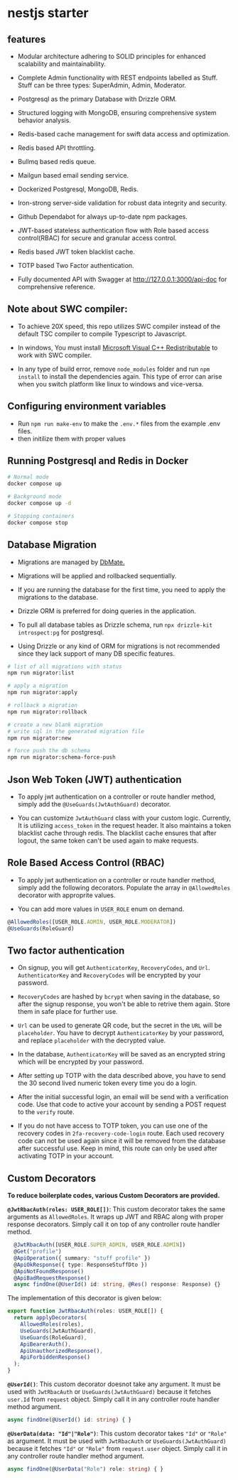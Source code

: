 # nestjs starter

## features

- Modular architecture adhering to SOLID principles for enhanced scalability and maintainability.

- Complete Admin functionality with REST endpoints labelled as Stuff. Stuff can be three types: SuperAdmin, Admin, Moderator.

- Postgresql as the primary Database with Drizzle ORM.

- Structured logging with MongoDB, ensuring comprehensive system behavior analysis.

- Redis-based cache management for swift data access and optimization.

- Redis based API throttling.

- Bullmq based redis queue.

- Mailgun based email sending service.

- Dockerized Postgresql, MongoDB, Redis.

- Iron-strong server-side validation for robust data integrity and security.

- Github Dependabot for always up-to-date npm packages.

- JWT-based stateless authentication flow with Role based access control(RBAC) for secure and granular access control.

- Redis based JWT token blacklist cache.

- TOTP based Two Factor authentication.

- Fully documented API with Swagger at http://127.0.0.1:3000/api-doc for comprehensive reference.

## Note about SWC compiler:

- To achieve 20X speed, this repo utilizes SWC compiler instead of the default TSC compiler to compile Typescript to Javascript.

- In windows, You must install [Microsoft Visual C++ Redistributable](https://aka.ms/vs/17/release/vc_redist.x64.exe) to work with SWC compiler.

- In any type of build error, remove `node_modules` folder and run `npm install` to install the dependencies again. This type of error can arise when you switch platform like linux to windows and vice-versa.

## Configuring environment variables

- Run `npm run make-env` to make the `.env.*` files from the example .env files.
- then initilize them with proper values

## Running Postgresql and Redis in Docker

```bash
# Normal mode
docker compose up

# Background mode
docker compose up -d

# Stopping containers
docker compose stop
```

## Database Migration

- Migrations are managed by [DbMate.](https://github.com/amacneil/dbmate)

- Migrations will be applied and rollbacked sequentially.

- If you are running the database for the first time, you need to apply the migrations to the database.

- Drizzle ORM is preferred for doing queries in the application.

- To pull all database tables as Drizzle schema, run `npx drizzle-kit introspect:pg` for postgresql.

- Using Drizzle or any kind of ORM for migrations is not recommended since they lack support of many DB specific features.

```bash
# list of all migrations with status
npm run migrator:list

# apply a migration
npm run migrator:apply

# rollback a migration
npm run migrator:rollback

# create a new blank migration
# write sql in the generated migration file
npm run migrator:new

# force push the db schema
npm run migrator:schema-force-push
```

## Json Web Token (JWT) authentication

- To apply jwt authentication on a controller or route handler method, simply add the `@UseGuards(JwtAuthGuard)` decorator.

- You can customize `JwtAuthGuard` class with your custom logic. Currently, It is utilizing `access_token` in the request header. It also maintains a token blacklist cache through redis. The blacklist cache ensures that after logout, the same token can't be used again to make requests.

## Role Based Access Control (RBAC)

- To apply jwt authentication on a controller or route handler method, simply add the following decorators. Populate the array in `@AllowedRoles` decorator with approprite values.

- You can add more values in `USER_ROLE` enum on demand.

```typescript
@AllowedRoles([USER_ROLE.ADMIN, USER_ROLE.MODERATOR])
@UseGuards(RoleGuard)
```

## Two factor authentication

- On signup, you will get `AuthenticatorKey`, `RecoveryCodes`, and `Url`. `AuthenticatorKey` and `RecoveryCodes` will be encrypted by your password.

- `RecoveryCodes` are hashed by `bcrypt` when saving in the database, so after the signup response, you won't be able to retrive them again. Store them in safe place for further use.

- `Url` can be used to generate QR code, but the secret in the `URL` will be `placeholder`. You have to decrypt `AuthenticatorKey` by your password, and replace `placeholder` with the decrypted value.

- In the database, `AuthenticatorKey` will be saved as an encrypted string which will be encrypted by your password.

- After setting up TOTP with the data described above, you have to send the 30 second lived numeric token every time you do a login.

- After the initial successful login, an email will be send with a verification code. Use that code to active your account by sending a POST request to the `verify` route.

- If you do not have access to TOTP token, you can use one of the recovery codes in `2fa-recovery-code-login` route. Each used recovery code can not be used again since it will be removed from the database after successful use. Keep in mind, this route can only be used after activating TOTP in your account.

## Custom Decorators

**To reduce boilerplate codes, various Custom Decorators are provided.**

**`@JwtRbacAuth(roles: USER_ROLE[])`**: This custom decorator takes the same arguments as `AllowedRoles`. It wraps up JWT and RBAC along with proper response decorators. Simply call it on top of any controller route handler method.

```typescript
  @JwtRbacAuth([USER_ROLE.SUPER_ADMIN, USER_ROLE.ADMIN])
  @Get("profile")
  @ApiOperation({ summary: "stuff profile" })
  @ApiOkResponse({ type: ResponseStuffDto })
  @ApiNotFoundResponse()
  @ApiBadRequestResponse()
  async findOne(@UserId() id: string, @Res() response: Response) {}
```

The implementation of this decorator is given below:

```typescript
export function JwtRbacAuth(roles: USER_ROLE[]) {
  return applyDecorators(
    AllowedRoles(roles),
    UseGuards(JwtAuthGuard),
    UseGuards(RoleGuard),
    ApiBearerAuth(),
    ApiUnauthorizedResponse(),
    ApiForbiddenResponse()
  );
}
```

**`@UserId()`**: This custom decorator doesnot take any argument. It must be used with `JwtRbacAuth` or `UseGuards(JwtAuthGuard)` because it fetches `user.Id` from `request` object. Simply call it in any controller route handler method argument.

```typescript
async findOne(@UserId() id: string) { }
```

**`@UserData(data: "Id"|"Role")`**: This custom decorator takes `"Id"` or `"Role"` as argument. It must be used with `JwtRbacAuth` or `UseGuards(JwtAuthGuard)` because it fetches `"Id"` or `"Role"` from `request.user` object. Simply call it in any controller route handler method argument.

```typescript
async findOne(@UserData("Role") role: string) { }
```
